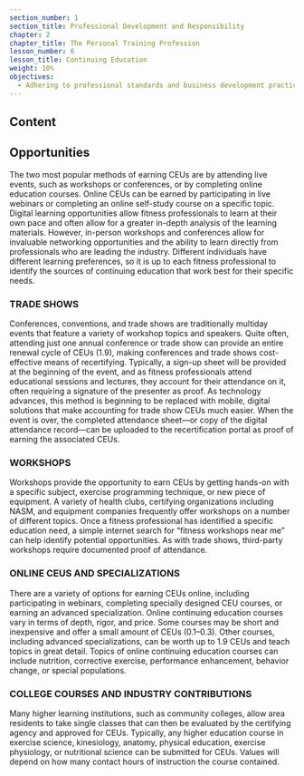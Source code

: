 ```yaml
---
section_number: 1
section_title: Professional Development and Responsibility
chapter: 2
chapter_title: The Personal Training Profession
lesson_number: 6
lesson_title: Continuing Education
weight: 10%
objectives:
  - Adhering to professional standards and business development practices.
---
```


## Content
## Opportunities

The two most popular methods of earning CEUs are by attending live events, such as workshops or conferences, or by completing online education courses. Online CEUs can be earned by participating in live webinars or completing an online self-study course on a specific topic. Digital learning opportunities allow fitness professionals to learn at their own pace and often allow for a greater in-depth analysis of the learning materials. However, in-person workshops and conferences allow for invaluable networking opportunities and the ability to learn directly from professionals who are leading the industry. Different individuals have different learning preferences, so it is up to each fitness professional to identify the sources of continuing education that work best for their specific needs.

### TRADE SHOWS

Conferences, conventions, and trade shows are traditionally multiday events that feature a variety of workshop topics and speakers. Quite often, attending just one annual conference or trade show can provide an entire renewal cycle of CEUs (1.9), making conferences and trade shows cost-effective means of recertifying. Typically, a sign-up sheet will be provided at the beginning of the event, and as fitness professionals attend educational sessions and lectures, they account for their attendance on it, often requiring a signature of the presenter as proof. As technology advances, this method is beginning to be replaced with mobile, digital solutions that make accounting for trade show CEUs much easier. When the event is over, the completed attendance sheet—or copy of the digital attendance record—can be uploaded to the recertification portal as proof of earning the associated CEUs.

### WORKSHOPS

Workshops provide the opportunity to earn CEUs by getting hands-on with a specific subject, exercise programming technique, or new piece of equipment. A variety of health clubs, certifying organizations including NASM, and equipment companies frequently offer workshops on a number of different topics. Once a fitness professional has identified a specific education need, a simple internet search for “fitness workshops near me” can help identify potential opportunities. As with trade shows, third-party workshops require documented proof of attendance.

### ONLINE CEUS AND SPECIALIZATIONS

There are a variety of options for earning CEUs online, including participating in webinars, completing specially designed CEU courses, or earning an advanced specialization. Online continuing education courses vary in terms of depth, rigor, and price. Some courses may be short and inexpensive and offer a small amount of CEUs (0.1–0.3). Other courses, including advanced specializations, can be worth up to 1.9 CEUs and teach topics in great detail. Topics of online continuing education courses can include nutrition, corrective exercise, performance enhancement, behavior change, or special populations.

### COLLEGE COURSES AND INDUSTRY CONTRIBUTIONS

Many higher learning institutions, such as community colleges, allow area residents to take single classes that can then be evaluated by the certifying agency and approved for CEUs. Typically, any higher education course in exercise science, kinesiology, anatomy, physical education, exercise physiology, or nutritional science can be submitted for CEUs. Values will depend on how many contact hours of instruction the course contained.